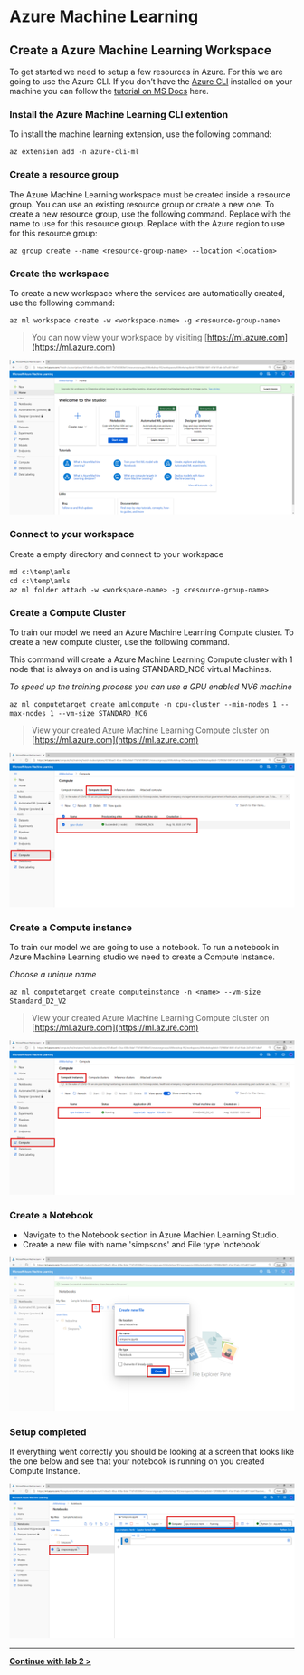 # Azure Machine Learning 


## Create a Azure Machine Learning Workspace

To get started we need to setup a few resources in Azure. For this we are going to use the Azure CLI. If you don’t have the 
[Azure CLI](https://docs.microsoft.com/en-us/cli/azure/?WT.mc_id=aiapril-blog-heboelma&view=gaic-github-latest) 
installed on your machine you can follow the 
[tutorial on MS Docs](https://docs.microsoft.com/en-us/cli/azure/install-azure-cli?WT.mc_id=gaic-github-heboelma&view=azure-cli-latest) here.


### Install the Azure Machine Learning CLI extention
To install the machine learning extension, use the following command:
```
az extension add -n azure-cli-ml
```

### Create a resource group
The Azure Machine Learning workspace must be created inside a resource group. You can use an existing resource group or create a new one. To create a new resource group, use the following command. Replace <resource-group-name> with the name to use for this resource group. Replace <location> with the Azure region to use for this resource group:
```
az group create --name <resource-group-name> --location <location>
```

### Create the workspace
To create a new workspace where the services are automatically created, use the following command:
```
az ml workspace create -w <workspace-name> -g <resource-group-name>
```

> You can now view your workspace by visiting [https://ml.azure.com](https://ml.azure.com)

![Azure Machine Learning studio](img/ml-studio.png)


### Connect to your workspace

Create a empty directory and connect to your workspace
```
md c:\temp\amls
cd c:\temp\amls
az ml folder attach -w <workspace-name> -g <resource-group-name>
```

### Create a Compute Cluster
To train our model we need an Azure Machine Learning Compute cluster. To create a new compute cluster, use the following command.   

This command will create a Azure Machine Learning Compute cluster with 1 node that is always on and is using STANDARD_NC6 virtual Machines.

*To speed up the training process you can use a GPU enabled NV6 machine*

```
az ml computetarget create amlcompute -n cpu-cluster --min-nodes 1 --max-nodes 1 --vm-size STANDARD_NC6
```

> View your created Azure Machine Learning Compute cluster on [https://ml.azure.com](https://ml.azure.com)

![Create Azure Machine Learning Compute](img/create-amlc.png)


### Create a Compute instance

To train our model we are going to use a notebook. To run a notebook in Azure Machine Learning studio we need to create a Compute Instance.

*Choose a unique name*

```
az ml computetarget create computeinstance -n <name> --vm-size Standard_D2_V2
```

> View your created Azure Machine Learning Compute cluster on [https://ml.azure.com](https://ml.azure.com)

![Create Azure Machine Learning Compute Instance](img/create-ci.png)

### Create a Notebook

- Navigate to the Notebook section in Azure Machien Learning Studio. 
- Create a new file with name 'simpsons' and File type 'notebook'

![Create new folder](img/notebook-new-file.png)


### Setup completed

If everything went correctly you should be looking at a screen that looks like the one below and see that your notebook is running on you created Compute Instance.

![Create new folder](img/notebook-created.png)

----

**[Continue with lab 2 >](lab-2.md)**

